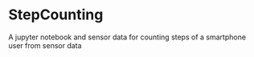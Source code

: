 # StepCounting
A jupyter notebook and sensor data for counting steps of a smartphone user from sensor data
